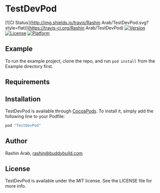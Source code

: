 # TestDevPod

[![CI Status](http://img.shields.io/travis/Rashin Arab/TestDevPod.svg?style=flat)](https://travis-ci.org/Rashin Arab/TestDevPod)
[![Version](https://img.shields.io/cocoapods/v/TestDevPod.svg?style=flat)](http://cocoapods.org/pods/TestDevPod)
[![License](https://img.shields.io/cocoapods/l/TestDevPod.svg?style=flat)](http://cocoapods.org/pods/TestDevPod)
[![Platform](https://img.shields.io/cocoapods/p/TestDevPod.svg?style=flat)](http://cocoapods.org/pods/TestDevPod)

## Example

To run the example project, clone the repo, and run `pod install` from the Example directory first.

## Requirements

## Installation

TestDevPod is available through [CocoaPods](http://cocoapods.org). To install
it, simply add the following line to your Podfile:

```ruby
pod "TestDevPod"
```

## Author

Rashin Arab, rashin@buddybuild.com

## License

TestDevPod is available under the MIT license. See the LICENSE file for more info.
